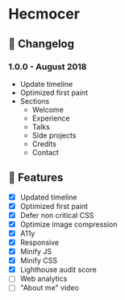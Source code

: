 # Hecmocer

## :memo: Changelog

### 1.0.0 - August 2018
  - Update timeline
  - Optimized first paint
  - Sections
    - Welcome
    - Experience
    - Talks
    - Side projects
    - Credits
    - Contact

## :rocket: Features
- [x] Updated timeline
- [x] Optimized first paint
- [X] Defer non critical CSS
- [X] Optimize image compression
- [X] A11y
- [X] Responsive
- [X] Minify JS
- [X] Minify CSS
- [X] Lighthouse audit score
- [ ] Web analytics
- [ ] "About me" video
